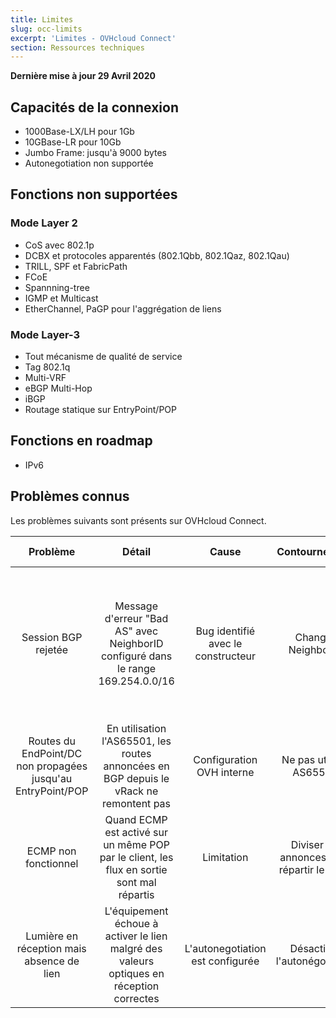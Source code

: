 ```yaml
---
title: Limites
slug: occ-limits
excerpt: 'Limites - OVHcloud Connect'
section: Ressources techniques
---
```


**Dernière mise à jour 29 Avril 2020**

## Capacités de la connexion

* 1000Base-LX/LH pour 1Gb
* 10GBase-LR pour 10Gb
* Jumbo Frame: jusqu'à 9000 bytes
* Autonegotiation non supportée

## Fonctions non supportées

### Mode Layer 2

* CoS avec 802.1p
* DCBX et protocoles apparentés (802.1Qbb, 
802.1Qaz, 802.1Qau)
* TRILL, SPF et FabricPath
* FCoE
* Spannning-tree
* IGMP et Multicast
* EtherChannel, PaGP pour l'aggrégation de liens

### Mode Layer-3

* Tout mécanisme de qualité de service
* Tag 802.1q
* Multi-VRF
* eBGP Multi-Hop
* iBGP
* Routage statique sur EntryPoint/POP

## Fonctions en roadmap

* IPv6

## Problèmes connus

Les problèmes suivants sont présents sur OVHcloud Connect.

| Problème | Détail | Cause | Contournement | Sites impactés |
|:--------:|:------:|:-----:|:-------------:|:--------------:|
| Session BGP rejetée | Message d'erreur "Bad AS" avec NeighborID configuré dans le range 169.254.0.0/16 | Bug identifié avec le constructeur | Changer NeighborID | DC: RBX, SBG, GRA, LIM; POP: PAR-TH2, PAR-GSW, PAR-PA3, FRA-FR5 |
| Routes du EndPoint/DC non propagées jusqu'au EntryPoint/POP | En utilisation l'AS65501, les routes annoncées en BGP depuis le vRack ne remontent pas | Configuration OVH interne | Ne pas utiliser AS65501 | ALL |
| ECMP non fonctionnel | Quand ECMP est activé sur un même POP par le client, les flux en sortie sont mal répartis | Limitation | Diviser les annonces pour répartir le trafic | Tous les POP |
| Lumière en réception mais absence de lien | L'équipement échoue à activer le lien malgré des valeurs optiques en réception correctes | L'autonegotiation est configurée | Désactiver l'autonégotiation | Tous les POP |

